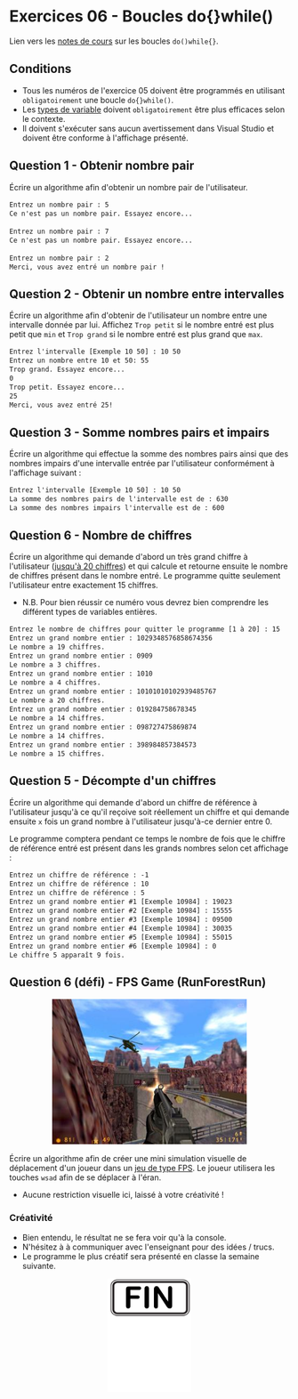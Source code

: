 # Exercices 06 - Boucles do{}while()

Lien vers les [notes de cours](https://slides.com/hkoncept/1q2-05/fullscreen?token=6ntlmUIx#/14) sur les boucles `do()while{}`.

## Conditions

- Tous les numéros de l'exercice 05 doivent être programmés en utilisant `obligatoirement` une boucle `do{}while()`.
- Les [types de variable](https://en.cppreference.com/w/cpp/language/types) doivent `obligatoirement` être plus efficaces selon le contexte.
- Il doivent s'exécuter sans aucun avertissement dans Visual Studio et doivent être conforme à l'affichage présenté.

## Question 1 - Obtenir nombre pair

Écrire un algorithme afin d'obtenir un nombre pair de l'utilisateur.

```plaintext
Entrez un nombre pair : 5
Ce n'est pas un nombre pair. Essayez encore...

Entrez un nombre pair : 7
Ce n'est pas un nombre pair. Essayez encore...

Entrez un nombre pair : 2
Merci, vous avez entré un nombre pair !
```

## Question 2 - Obtenir un nombre entre intervalles

Écrire un algorithme afin d'obtenir de l'utilisateur un nombre entre une intervalle donnée par lui. Affichez `Trop petit` si le nombre entré est plus petit que `min` et `Trop grand` si le nombre entré est plus grand que `max`.

```plaintext
Entrez l'intervalle [Exemple 10 50] : 10 50
Entrez un nombre entre 10 et 50: 55
Trop grand. Essayez encore...
0
Trop petit. Essayez encore...
25
Merci, vous avez entré 25!
```

## Question 3 - Somme nombres pairs et impairs

Écrire un algorithme qui effectue la somme des nombres pairs ainsi que des nombres impairs d'une intervalle entrée par l'utilisateur conformément à l'affichage suivant :

```plaintext
Entrez l'intervalle [Exemple 10 50] : 10 50
La somme des nombres pairs de l'intervalle est de : 630
La somme des nombres impairs l'intervalle est de : 600
```

## Question 6 - Nombre de chiffres

Écrire un algorithme qui demande d'abord un très grand chiffre à l'utilisateur ([jusqu'à 20 chiffres](https://en.cppreference.com/w/cpp/language/types)) et qui calcule et retourne ensuite le nombre de chiffres présent dans le nombre entré. Le programme quitte seulement l'utilisateur entre exactement 15 chiffres.

- N.B. Pour bien réussir ce numéro vous devrez bien comprendre les différent types de variables entières.

```plaintext
Entrez le nombre de chiffres pour quitter le programme [1 à 20] : 15
Entrez un grand nombre entier : 1029348576858674356
Le nombre a 19 chiffres.
Entrez un grand nombre entier : 0909
Le nombre a 3 chiffres.
Entrez un grand nombre entier : 1010
Le nombre a 4 chiffres.
Entrez un grand nombre entier : 10101010102939485767
Le nombre a 20 chiffres.
Entrez un grand nombre entier : 019284758678345
Le nombre a 14 chiffres.
Entrez un grand nombre entier : 098727475869874
Le nombre a 14 chiffres.
Entrez un grand nombre entier : 398984857384573
Le nombre a 15 chiffres.
```

## Question 5 - Décompte d'un chiffres

Écrire un algorithme qui demande d'abord un chiffre de référence à l'utilisateur jusqu'à ce qu'il reçoive soit réellement un chiffre et qui demande ensuite `x` fois un grand nombre à l'utilisateur jusqu'à-ce dernier entre 0.

Le programme comptera pendant ce temps le nombre de fois que le chiffre de référence entré est présent dans les grands nombres selon cet affichage :

```plaintext
Entrez un chiffre de référence : -1
Entrez un chiffre de référence : 10
Entrez un chiffre de référence : 5
Entrez un grand nombre entier #1 [Exemple 10984] : 19023
Entrez un grand nombre entier #2 [Exemple 10984] : 15555
Entrez un grand nombre entier #3 [Exemple 10984] : 09500
Entrez un grand nombre entier #4 [Exemple 10984] : 30035
Entrez un grand nombre entier #5 [Exemple 10984] : 55015
Entrez un grand nombre entier #6 [Exemple 10984] : 0
Le chiffre 5 apparaît 9 fois.
```

## Question 6 (défi) - FPS Game (RunForestRun)
<p align="Center"><img src="./images/1.jpg" alt="drawing" width="350"/></p>

Écrire un algorithme afin de créer une mini simulation visuelle de déplacement d'un joueur dans un [jeu de type FPS](https://fr.wikipedia.org/wiki/Jeu_de_tir_%C3%A0_la_premi%C3%A8re_personne#:~:text=Le%20jeu%20de%20tir%20%C3%A0,travers%20les%20yeux%20du%20protagoniste.). Le joueur utilisera les touches `wsad` afin de se déplacer à l'éran.

- Aucune restriction visuelle ici, laissé à votre créativité !
### Créativité
- Bien entendu, le résultat ne se fera voir qu'à la console.
- N'hésitez à à communiquer avec l'enseignant pour des idées / trucs.
- Le programme le plus créatif sera présenté en classe la semaine suivante.

<p align="Center"><img src="./images/end.png" alt="drawing" width="150"/></p>
